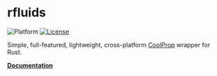 ﻿# rfluids

![Platform](https://img.shields.io/badge/platform-win--x64_%7C_lin--x64_%7C_mac--x64_%7C_mac--arm64-lightgrey)
[![License](https://img.shields.io/github/license/portyanikhin/rfluids)](https://github.com/portyanikhin/rfluids/blob/main/LICENSE)

Simple, full-featured, lightweight, cross-platform
[CoolProp](https://coolprop.github.io/CoolProp/) wrapper for Rust.

**[Documentation](https://docs.rs/rfluids/)**
